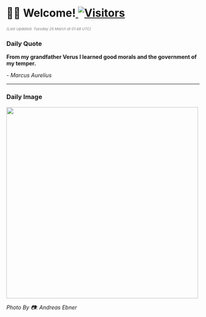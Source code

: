 <h1>👋🏽 Welcome!<a href="https://github.com/OmitNomis/"> <img src="https://visitor-badge.laobi.icu/badge?page_id=OmitNomis" alt="Visitors"></a></h1>

<i><p style="font-size: 0.6rem; color:gray">(Last Updated: Tuesday 25 March at 01:48 UTC)</p></i>

<h3> Daily Quote </h3>
<b><p>From my grandfather Verus I learned good morals and the government of my temper.</p></b>
<i><caption style="font-size: 0.8rem; color:gray;">- Marcus Aurelius</caption></i>


<hr>

<h3>Daily Image</h3>
<a href="https://images.pexels.com/photos/31299008/pexels-photo-31299008.jpeg" target="_blank"><img style="height:500px;" src="https://images.pexels.com/photos/31299008/pexels-photo-31299008.jpeg"/></a>

<i><caption style="font-size: 0.8rem; color:gray;"> Photo By 📷: Andreas Ebner</caption></i>
